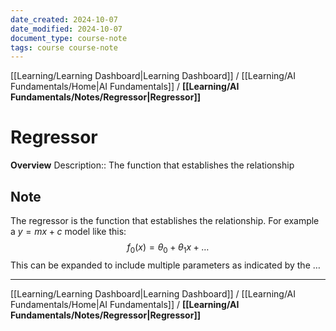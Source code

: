 ```yaml
---
date_created: 2024-10-07
date_modified: 2024-10-07
document_type: course-note
tags: course course-note
---
```

[[Learning/Learning Dashboard|Learning Dashboard]] / [[Learning/AI Fundamentals/Home|AI Fundamentals]] / **[[Learning/AI Fundamentals/Notes/Regressor|Regressor]]**
# Regressor
**Overview**
Description:: The function that establishes the relationship

## Note

The regressor is the function that establishes the relationship. For example a $y = mx + c$ model like this:
$$
f_0(x) = \theta_0 + \theta_1x + \dots
$$
This can be expanded to include multiple parameters as indicated by the $\dots$

---
[[Learning/Learning Dashboard|Learning Dashboard]] / [[Learning/AI Fundamentals/Home|AI Fundamentals]] / **[[Learning/AI Fundamentals/Notes/Regressor|Regressor]]**